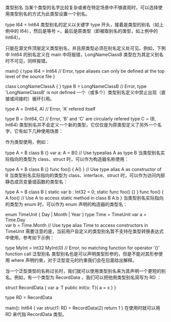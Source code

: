 类型别名
当某个类型的名字比较复杂或者在特定场景中不够直观时，可以选择使用类型别名的方式为此类型设置一个别名。

type I64 = Int64
类型别名的定义以关键字 type 开头，接着是类型的别名（如上例中的 I64），然后是等号 =，最后是原类型（即被取别名的类型，如上例中的 Int64）。

只能在源文件顶层定义类型别名，并且原类型必须在别名定义处可见。例如，下例中 Int64 的别名定义在 main 中将报错，LongNameClassB 类型在为其定义别名时不可见，同样报错。

main() {
    type I64 = Int64 // Error, type aliases can only be defined at the top level of the source file
}

class LongNameClassA { }
type B = LongNameClassB // Error, type 'LongNameClassB' is not defined
一个（或多个）类型别名定义中禁止出现（直接或间接的）循环引用。

type A = (Int64, A) // Error, 'A' refered itself

type B = (Int64, C) // Error, 'B' and 'C' are circularly refered
type C = (B, Int64)
类型别名并不会定义一个新的类型，它仅仅是为原类型定义了另外一个名字，它有如下几种使用场景：

作为类型使用，例如：

type A = B
class B {}
var a: A = B() // Use typealias A as type B
当类型别名实际指向的类型为 class、struct 时，可以作为构造器名称使用：

type A = B
class B {}
func foo() { A() }  // Use type alias A as constructor of B
当类型别名实际指向的类型为 class、interface、struct 时，可以作为访问内部静态成员变量或函数的类型名：

type A = B
class B {
    static var b : Int32 = 0;
    static func foo() {}
}
func foo() {
    A.foo() // Use A to access static method in class B
    A.b
}
当类型别名实际指向的类型为 enum 时，可以作为 enum 声明的构造器的类型名：

enum TimeUnit {
    Day | Month | Year
}
type Time = TimeUnit
var a = Time.Day  
var b = Time.Month   // Use type alias Time to access constructors in TimeUnit
需要注意的是，当前用户自定义的类型别名暂不支持在类型转换表达式中使用，参考如下示例：

type MyInt = Int32
MyInt(0)  // Error, no matching function for operator '()' function call
泛型别名
类型别名也是可以声明类型形参的，但是不能对其形参使用 where 声明约束，对于泛型变元的约束我们会在后面给出解释。

当一个泛型类型的名称过长时，我们就可以使用类型别名来为其声明一个更短的别名。例如，有一个类型为 RecordData ，我们可以把他用类型别名简写为 RD ：

struct RecordData<T> {
    var a: T
    public init(x: T){
        a = x
    }
}

type RD<T> = RecordData<T>

main(): Int64 {
    var struct1: RD<Int32> = RecordData<Int32>(2)
    return 1
}
在使用时就可以用 RD<Int32> 来代指 RecordData<Int32> 类型。